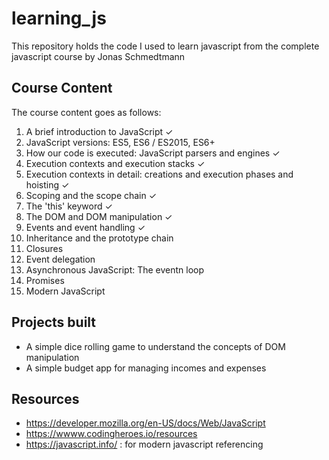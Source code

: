 # learning_js
This repository holds the code I used to learn javascript from the complete javascript course by Jonas Schmedtmann

## Course Content
The course content goes as follows:
1. A brief introduction to JavaScript ✓
2. JavaScript versions: ES5, ES6 / ES2015, ES6+
3. How our code is executed: JavaScript parsers and engines ✓
4. Execution contexts and execution stacks ✓
5. Execution contexts in detail: creations and execution phases and hoisting ✓
6. Scoping and the scope chain ✓
7. The 'this' keyword ✓
8. The DOM and DOM manipulation ✓
9. Events and event handling ✓
10. Inheritance and the prototype chain
11. Closures
12. Event delegation
13. Asynchronous JavaScript: The eventn loop
14. Promises
15. Modern JavaScript

## Projects built
- A simple dice rolling game to understand the concepts of DOM manipulation
- A simple budget app for managing incomes and expenses

## Resources
- https://developer.mozilla.org/en-US/docs/Web/JavaScript
- https://wwww.codingheroes.io/resources
- https://javascript.info/ : for modern javascript referencing